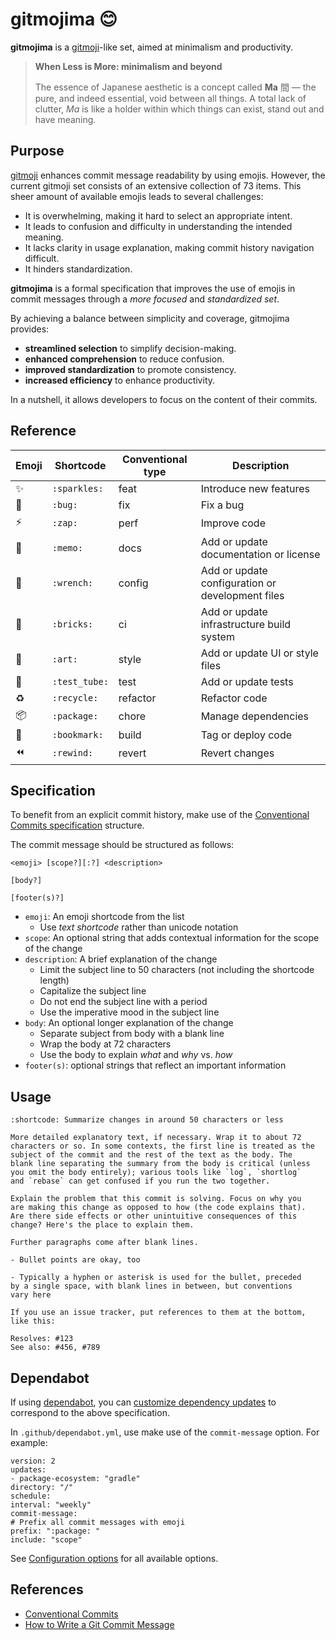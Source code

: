 # gitmojima 😊

**gitmojima** is a [gitmoji](https://gitmoji.dev/)-like set, aimed at minimalism and productivity.

> **When Less is More: minimalism and beyond**
>
> The essence of Japanese aesthetic is a concept called **Ma** 間 — the pure, and indeed essential,
void between all things. A total lack of clutter, *Ma* is like a holder within which things can
exist, stand out and have meaning.

## Purpose

[gitmoji](https://gitmoji.dev/) enhances commit message readability by using emojis. However, the
current gitmoji set consists of an extensive collection of 73 items.
This sheer amount of available emojis leads to several challenges:

* It is overwhelming, making it hard to select an appropriate intent.
* It leads to confusion and difficulty in understanding the intended meaning.
* It lacks clarity in usage explanation, making commit history navigation difficult.
* It hinders standardization.

**gitmojima** is a formal specification that improves the use of emojis in commit messages through
a *more focused* and *standardized set*.

By achieving a balance between simplicity and coverage, gitmojima provides:

* **streamlined selection** to simplify decision-making.
* **enhanced comprehension** to reduce confusion.
* **improved standardization** to promote consistency.
* **increased efficiency** to enhance productivity.

In a nutshell, it allows developers to focus on the content of their commits.

## Reference

| Emoji | Shortcode                  | Conventional type | Description            |
|-------|----------------------------|-------------------|------------------------|
| ✨ | `:sparkles:`                  | feat              | Introduce new features |
| 🐛 | `:bug:`                       | fix               | Fix a bug |
| ⚡️ | `:zap:`                       | perf              | Improve code |
| 📝 | `:memo:`                      | docs              | Add or update documentation or license |
| 🔧 | `:wrench:`                    | config            | Add or update configuration or development files |
| 🧱 | `:bricks:`                    | ci                | Add or update infrastructure build system |
| 🎨 | `:art:`                       | style             | Add or update UI or style files |
| 🧪 | `:test_tube:`                 | test              | Add or update tests |
| ♻️ | `:recycle:`                   | refactor          | Refactor code |
| 📦️ | `:package:`                   | chore             | Manage dependencies |
| 🔖 | `:bookmark:`                  | build             | Tag or deploy code |
| ⏪️ | `:rewind:`                    | revert            | Revert changes |

## Specification

To benefit from an explicit commit history, make use of the [Conventional Commits specification](https://www.conventionalcommits.org/en/v1.0.0/#summary)
structure.

The commit message should be structured as follows:

```
<emoji> [scope?][:?] <description>

[body?]

[footer(s)?]
```

- `emoji`: An emoji shortcode from the list
    * Use *text shortcode* rather than unicode notation
- `scope`: An optional string that adds contextual information for the scope of the change
- `description`: A brief explanation of the change
    * Limit the subject line to 50 characters (not including the shortcode length)
    * Capitalize the subject line
    * Do not end the subject line with a period
    * Use the imperative mood in the subject line
- `body`: An optional longer explanation of the change
    * Separate subject from body with a blank line
    * Wrap the body at 72 characters
    * Use the body to explain *what* and *why* vs. *how*
- `footer(s)`: optional strings that reflect an important information


## Usage

```
:shortcode: Summarize changes in around 50 characters or less

More detailed explanatory text, if necessary. Wrap it to about 72
characters or so. In some contexts, the first line is treated as the
subject of the commit and the rest of the text as the body. The
blank line separating the summary from the body is critical (unless
you omit the body entirely); various tools like `log`, `shortlog`
and `rebase` can get confused if you run the two together.

Explain the problem that this commit is solving. Focus on why you
are making this change as opposed to how (the code explains that).
Are there side effects or other unintuitive consequences of this
change? Here's the place to explain them.

Further paragraphs come after blank lines.

- Bullet points are okay, too

- Typically a hyphen or asterisk is used for the bullet, preceded
by a single space, with blank lines in between, but conventions
vary here

If you use an issue tracker, put references to them at the bottom,
like this:

Resolves: #123
See also: #456, #789
```

## Dependabot

If using [dependabot](https://docs.github.com/en/code-security/dependabot), you can
[customize dependency updates](https://docs.github.com/en/code-security/dependabot/dependabot-version-updates/customizing-dependency-updates)
to correspond to the above specification.

In `.github/dependabot.yml`, use make use of the `commit-message` option. For example:

```
version: 2
updates:
- package-ecosystem: "gradle"
directory: "/"
schedule:
interval: "weekly"
commit-message:
# Prefix all commit messages with emoji
prefix: ":package: "
include: "scope"
```

See [Configuration options](https://docs.github.com/en/code-security/dependabot/dependabot-version-updates/configuration-options-for-the-dependabot.yml-file)
for all available options.

## References

* [Conventional Commits](https://www.conventionalcommits.org/)
* [How to Write a Git Commit Message](https://cbea.ms/git-commit/)
